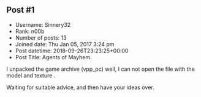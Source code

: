 ## Post #1
- Username: Sinnery32
- Rank: n00b
- Number of posts: 13
- Joined date: Thu Jan 05, 2017 3:24 pm
- Post datetime: 2018-09-26T23:23:25+00:00
- Post Title: Agents of Mayhem.

I unpacked the game archive (vpp_pc) well, I can not open the file with the model and texture .

Waiting for suitable advice, and then have your ideas over.
